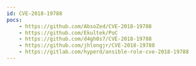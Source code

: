 ```yaml
---
id: CVE-2018-19788
pocs:
    - https://github.com/AbsoZed/CVE-2018-19788
    - https://github.com/Ekultek/PoC
    - https://github.com/d4gh0s7/CVE-2018-19788
    - https://github.com/jhlongjr/CVE-2018-19788
    - https://gitlab.com/hyperd/ansible-role-cve-2018-19788
---
```

